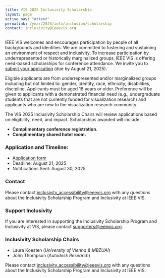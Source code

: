 ```yaml
---
title: VIS 2025 Inclusivity Scholarship
layout: page
active_nav: "Attend"
permalink: /year/2025/info/inclusion/scholarship
contact: inclusivity@ieeevis.org
---
```


IEEE VIS welcomes and encourages participation by people of all backgrounds and identities.
We are committed to fostering and sustaining an environment of respect and inclusivity.
To increase participation by underrepresented or historically marginalized groups, IEEE VIS is offering need-based scholarships for conference attendance. We invite you to [submit your application](https://forms.gle/PFfydWkV5FB5YoZM9) (due by August 21, 2025).

Eligible applicants are from underrepresented and/or marginalized groups including but not limited to: gender, identity, race, ethnicity, disabilities, discipline. Applicants must be aged 18 years or older. Preference will be given to applicants with a demonstrated financial need (e.g., undergraduate students that are not currently funded for visualization research) and applicants who are new to the visualization research community. 

The VIS 2025 Inclusivity Scholarship Chairs will review applications based on eligibility, need, and impact. Scholarships awarded will include:

* **Complimentary conference registration.**
* **Complimentary shared hotel room.**


### Application and Timeline:

* [Application form](https://forms.gle/PFfydWkV5FB5YoZM9) 
* Deadline: August 21, 2025
* Notifications Sent: August 30, 2025

### Contact

Please contact [inclusivity_accessibility@ieeevis.org](mailto:inclusivity_accessibility@ieeevis.org) with any questions about the Inclusivity Scholarship Program and Inclusivity at IEEE VIS.
 
### Support Inclusivity 

If you are interested in supporting the Inclusivity Scholarship Program and Inclusivity at VIS, please contact [supporters@ieeevis.org](mailto:supporters@ieeevis.org).

### Inclusivity Scholarship Chairs

* Laura Koesten (*University of Vienna & MBZUAI*)
* John Thompson (*Autodesk Research*)

Please contact [inclusivity_accessibility@ieeevis.org](mailto:inclusivity_accessibility@ieeevis.org) with any questions about the Inclusivity Scholarship Program and Inclusivity at IEEE VIS.
